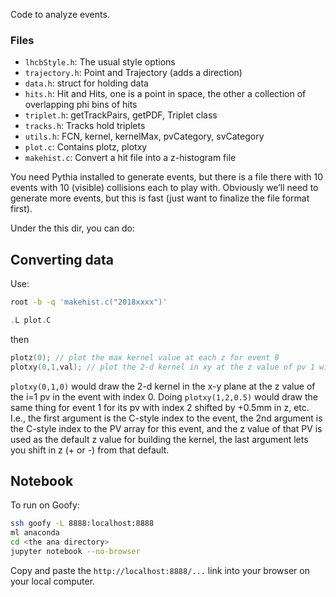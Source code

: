 Code to analyze events.

### Files
* `lhcbStyle.h`: The usual style options
* `trajectory.h`: Point and Trajectory (adds a direction)
* `data.h`: struct for holding data
* `hits.h`: Hit and Hits, one is a point in space, the other a collection of overlapping phi bins of hits
* `triplet.h`: getTrackPairs, getPDF, Triplet class
* `tracks.h`: Tracks hold triplets
* `utils.h`: FCN, kernel, kernelMax, pvCategory, svCategory
* `plot.c`: Contains plotz, plotxy
* `makehist.c`: Convert a hit file into a z-histogram file

You need Pythia installed to generate events, but there is a file there with 10 events with 10 (visible) collisions each to play with. Obviously we’ll need to generate more events, but this is fast (just want to finalize the file format first).

Under the this dir, you can do:

## Converting data

Use:

```bash
root -b -q 'makehist.c("2018xxxx")'
```


```cpp
.L plot.C
```

then

```cpp
plotz(0); // plot the max kernel value at each z for event 0
plotxy(0,1,val); // plot the 2-d kernel in xy at the z value of pv 1 with shift of val
```

`plotxy(0,1,0)` would draw the 2-d kernel in the x-y plane at the z value of the i=1 pv in the event with index 0.  Doing `plotxy(1,2,0.5)` would draw the same thing for event 1 for its pv with index 2 shifted by +0.5mm in z, etc. I.e., the first argument is the C-style index to the event, the 2nd argument is the C-style index to the PV array for this event, and the z value of that PV is used as the default z value for building the kernel, the last argument lets you shift in z (+ or -) from that default.


## Notebook

To run on Goofy:

```bash
ssh goofy -L 8888:localhost:8888
ml anaconda
cd <the ana directory>
jupyter notebook --no-browser
```

Copy and paste the `http://localhost:8888/...` link into your browser on your local computer.

